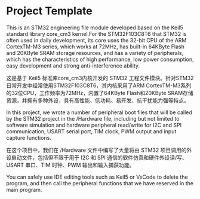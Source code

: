 # Project Template
This is an STM32 engineering file module developed based on the Keil5 standard library core_cm3 kernel.For the STM32F103C8T6 that STM32 is often used in daily development, its core uses the 32-bit CPU of the ARM CortexTM-M3 series, which works at 72MHz, has built-in 64KByte Flash and 20KByte SRAM storage resources, and has a variety of peripherals, which has the characteristics of high performance, low power consumption, easy development and strong anti-interference ability.

这是基于 Keil5 标准库core_cm3内核开发的 STM32 工程文件模块。针对STM32日常开发中经常使用STM32F103C8T6，其内核采用了ARM CortexTM-M3系列的32位CPU，工作频率为72MHz，内置了64KByte Flash和20KByte SRAM存储资源，并拥有多种外设，具有高性能、低功耗、易开发、抗干扰能力强等特点。

In this project, we wrote a number of peripheral boot files that will be called by the STM32 project in the /Hardware file, including but not limited to software simulation and hardware peripheral read/write for I2C and SPI communication, USART serial port, TIM clock, PWM output and input capture functions.

在这个项目中，我们在 /Hardware 文件中编写了大量将由 STM32 项目调用的外设启动文件，包括但不限于用于 I2C 和 SPI 通信的软件仿真和硬件外设读/写、USART 串口、TIM 时钟、PWM 输出和输入捕获功能。

You can safely use IDE editing tools such as Keil5 or VsCode to delete the program, and then call the peripheral functions that we have reserved in the main program.
